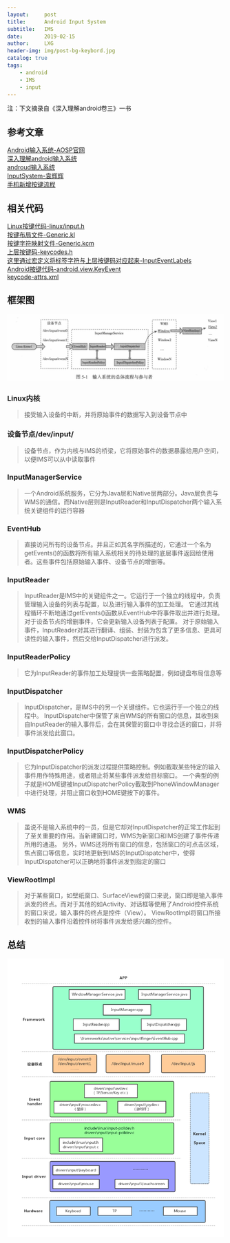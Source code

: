 ```yaml
---
layout:     post
title:      Android Input System
subtitle:   IMS
date:       2019-02-15
author:     LXG
header-img: img/post-bg-keybord.jpg
catalog: true
tags:
    - android
    - IMS
    - input
---
```


注：下文摘录自《深入理解android卷三》一书

## 参考文章

[Android输入系统-AOSP官网](https://source.android.google.cn/devices/input)<br/>
[深入理解android输入系统](https://www.kancloud.cn/alex_wsc/android-deep3/416415)<br/>
[androud输入系统](https://www.kancloud.cn/digest/androidcore/149085)<br/>
[InputSystem-袁辉辉](http://gityuan.com/2016/12/10/input-manager/)<br/>
[手机新增按键流程](https://www.jianshu.com/p/debbc56ab2d3)<br/>

## 相关代码

[Linux按键代码-linux/input.h](http://androidxref.com/kernel_3.18/xref/include/uapi/linux/input.h)<br/>
[按键布局文件-Generic.kl](http://androidxref.com/7.0.0_r1/xref/frameworks/base/data/keyboards/Generic.kl)<br/>
[按键字符映射文件-Generic.kcm](http://androidxref.com/7.0.0_r1/xref/frameworks/base/data/keyboards/Generic.kcm)<br/>
[上层按键码-keycodes.h](http://androidxref.com/7.0.0_r1/xref/frameworks/native/include/android/keycodes.h)<br/>
[这里通过宏定义将标签字符与上层按键码对应起来-InputEventLabels](http://androidxref.com/7.0.0_r1/xref/frameworks/native/include/input/InputEventLabels.h)<br/>
[Android按键代码-android.view.KeyEvent](http://androidxref.com/7.0.0_r1/xref/frameworks/base/core/java/android/view/KeyEvent.java)<br/>
[keycode-attrs.xml](http://androidxref.com/7.0.0_r1/xref/frameworks/base/core/res/res/values/attrs.xml)<br/>

## 框架图

![android_input_system](/images/android_input_system.png)


### Linux内核

> 接受输入设备的中断，并将原始事件的数据写入到设备节点中

### 设备节点/dev/input/

> 设备节点，作为内核与IMS的桥梁，它将原始事件的数据暴露给用户空间，以便IMS可以从中读取事件

### InputManagerService

> 一个Android系统服务，它分为Java层和Native层两部分。Java层负责与WMS的通信。而Native层则是InputReader和InputDispatcher两个输入系统关键组件的运行容器

### EventHub

> 直接访问所有的设备节点。并且正如其名字所描述的，它通过一个名为getEvents()的函数将所有输入系统相关的待处理的底层事件返回给使用者。这些事件包括原始输入事件、设备节点的增删等。

### InputReader

> InputReader是IMS中的关键组件之一。它运行于一个独立的线程中，负责管理输入设备的列表与配置，以及进行输入事件的加工处理。
> 它通过其线程循环不断地通过getEvents()函数从EventHub中将事件取出并进行处理。对于设备节点的增删事件，它会更新输入设备列表于配置。
> 对于原始输入事件，InputReader对其进行翻译、组装、封装为包含了更多信息、更具可读性的输入事件，然后交给InputDispatcher进行派发。

### InputReaderPolicy

> 它为InputReader的事件加工处理提供一些策略配置，例如键盘布局信息等

### InputDispatcher

> InputDispatcher，是IMS中的另一个关键组件。它也运行于一个独立的线程中。
> InputDispatcher中保管了来自WMS的所有窗口的信息，其收到来自InputReader的输入事件后，会在其保管的窗口中寻找合适的窗口，并将事件派发给此窗口。

### InputDispatcherPolicy

> 它为InputDispatcher的派发过程提供策略控制。例如截取某些特定的输入事件用作特殊用途，或者阻止将某些事件派发给目标窗口。
> 一个典型的例子就是HOME键被InputDispatcherPolicy截取到PhoneWindowManager中进行处理，并阻止窗口收到HOME键按下的事件。

### WMS

> 虽说不是输入系统中的一员，但是它却对InputDispatcher的正常工作起到了至关重要的作用。当新建窗口时，WMS为新窗口和IMS创建了事件传递所用的通道。
> 另外，WMS还将所有窗口的信息，包括窗口的可点击区域，焦点窗口等信息，实时地更新到IMS的InputDispatcher中，使得InputDispatcher可以正确地将事件派发到指定的窗口

### ViewRootImpl

> 对于某些窗口，如壁纸窗口、SurfaceView的窗口来说，窗口即是输入事件派发的终点。而对于其他的如Activity、对话框等使用了Android控件系统的窗口来说，输入事件的终点是控件（View）。
> ViewRootImpl将窗口所接收到的输入事件沿着控件树将事件派发给感兴趣的控件。

## 总结

![android_input_system_2](/images/android_input_system_2.png)


